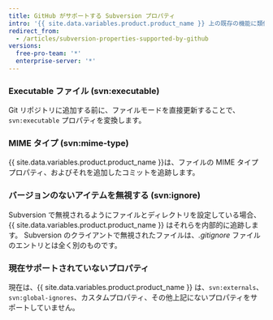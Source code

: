 ```yaml
---
title: GitHub がサポートする Subversion プロパティ
intro: '{{ site.data.variables.product.product_name }} 上の既存の機能に類似したいくつかの Subversion ワークフローやプロパティがあります。'
redirect_from:
  - /articles/subversion-properties-supported-by-github
versions:
  free-pro-team: '*'
  enterprise-server: '*'
---
```


### Executable ファイル (svn:executable)

Git リポジトリに追加する前に、ファイルモードを直接更新することで、`svn:executable` プロパティを変換します。

### MIME タイプ (svn:mime-type)

{{ site.data.variables.product.product_name }}は、ファイルの MIME タイププロパティ、およびそれを追加したコミットを追跡します。

### バージョンのないアイテムを無視する (svn:ignore)

Subversion で無視されるようにファイルとディレクトリを設定している場合、{{ site.data.variables.product.product_name }} はそれらを内部的に追跡します。 Subversion のクライアントで無視されたファイルは、*.gitignore* ファイルのエントリとは全く別のものです。

### 現在サポートされていないプロパティ

現在は、{{ site.data.variables.product.product_name }} は、`svn:externals`、`svn:global-ignores`、カスタムプロパティ、その他上記にないプロパティをサポートしていません。
